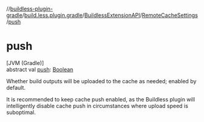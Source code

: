 //[buildless-plugin-gradle](../../../../index.md)/[build.less.plugin.gradle](../../index.md)/[BuildlessExtensionAPI](../index.md)/[RemoteCacheSettings](index.md)/[push](push.md)

# push

[JVM (Gradle)]\
abstract val [push](push.md): [Boolean](https://kotlinlang.org/api/latest/jvm/stdlib/kotlin/-boolean/index.html)

Whether build outputs will be uploaded to the cache as needed; enabled by default.

It is recommended to keep cache push enabled, as the Buildless plugin will intelligently disable cache push in circumstances where upload speed is suboptimal.
